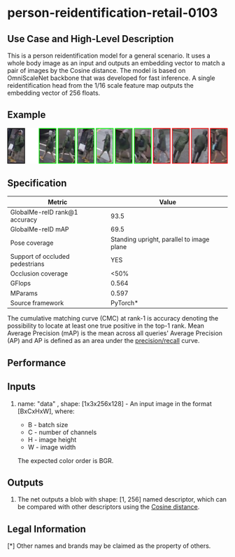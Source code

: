 # person-reidentification-retail-0103

## Use Case and High-Level Description

This is a person reidentification model for a general scenario. It uses a whole
body image as an input and outputs an embedding vector to match a pair of images
by the Cosine distance. The model is based on OmniScaleNet backbone that was
developed for fast inference. A single reidentification head from the 1/16 scale
feature map outputs the embedding vector of 256 floats.

## Example

![](./person-reidentification-retail-0103.jpg)

## Specification

| Metric                            | Value                                     |
|-----------------------------------|-------------------------------------------|
| GlobalMe-reID rank@1 accuracy     | 93.5                                      |
| GlobalMe-reID mAP                 | 69.5                                      |
| Pose coverage                     | Standing upright, parallel to image plane |
| Support of occluded pedestrians   | YES                                       |
| Occlusion coverage                | <50%                                      |
| GFlops                            | 0.564                                     |
| MParams                           | 0.597                                     |
| Source framework                  | PyTorch*                                  |

The cumulative matching curve (CMC) at rank-1 is accuracy denoting the possibility
to locate at least one true positive in the top-1 rank.
Mean Average Precision (mAP) is the mean across all queries' Average Precision (AP)
and AP is defined as an area under the
[precision/recall](https://en.wikipedia.org/wiki/Precision_and_recall) curve.

## Performance

## Inputs

1. name: "data" , shape: [1x3x256x128] - An input image in the format [BxCxHxW],
   where:
    - B - batch size
    - C - number of channels
    - H - image height
    - W - image width

   The expected color order is BGR.

## Outputs

1. The net outputs a blob with shape: [1, 256] named descriptor, which can be
compared with other descriptors using the
[Cosine distance](https://en.wikipedia.org/wiki/Cosine_similarity).

## Legal Information
[*] Other names and brands may be claimed as the property of others.
